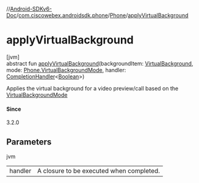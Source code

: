 //[Android-SDKv6-Doc](../../../index.md)/[com.ciscowebex.androidsdk.phone](../index.md)/[Phone](index.md)/[applyVirtualBackground](apply-virtual-background.md)

# applyVirtualBackground

[jvm]\
abstract fun [applyVirtualBackground](apply-virtual-background.md)(backgroundItem: [VirtualBackground](../-virtual-background/index.md), mode: [Phone.VirtualBackgroundMode](-virtual-background-mode/index.md), handler: [CompletionHandler](../../com.ciscowebex.androidsdk/-completion-handler/index.md)&lt;[Boolean](https://kotlinlang.org/api/latest/jvm/stdlib/kotlin/-boolean/index.html)&gt;)

Applies the virtual background for a video preview/call based on the [VirtualBackgroundMode](-virtual-background-mode/index.md)

#### Since

3.2.0

## Parameters

jvm

| | |
|---|---|
| handler | A closure to be executed when completed. |
